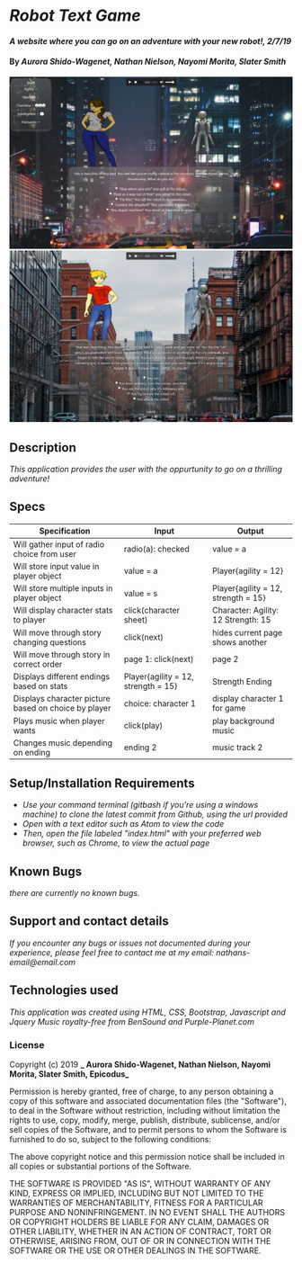 # _Robot Text Game_

#### _A website where you can go on an adventure with your new robot!, 2/7/19_

#### By _**Aurora Shido-Wagenet, Nathan Nielson, Nayomi Morita, Slater Smith**_

![](/img/gameSS1.jpg) ![](/img/gameSS2.jpg)

## Description

_This application provides the user with the oppurtunity to go on a thrilling adventure!_

## Specs

Specification | Input | Output
------------- | ----- | ------
Will gather input of radio choice from user | radio(a): checked | value = a
Will store input value in player object | value = a | Player{agility = 12}
Will store multiple inputs in player object | value = s | Player{agility = 12, strength = 15}
Will display character stats to player | click(character sheet) | Character: Agility: 12 Strength: 15
Will move through story changing questions | click(next) | hides current page shows another
Will move through story in correct order | page 1: click(next) | page 2
Displays different endings based on stats | Player{agility = 12, strength = 15} | Strength Ending
Displays character picture based on choice by player | choice: character 1 | display character 1 for game
Plays music when player wants | click(play) | play background music
Changes music depending on ending | ending 2 | music track 2

## Setup/Installation Requirements

* _Use your command terminal (gitbash if you're using a windows machine) to clone the latest commit from Github, using the url provided_
* _Open with a text editor such as Atom to view the code_
* _Then, open the file labeled "index.html" with your preferred web browser, such as Chrome, to view the actual page_

## Known Bugs

_there are currently no known bugs._

## Support and contact details
_If you encounter any bugs or issues not documented during your experience, please feel free to contact me at my email: nathans-email@email.com_

## Technologies used

_This application was created using HTML, CSS, Bootstrap, Javascript and Jquery_
_Music royalty-free from BenSound and Purple-Planet.com_

### License

Copyright (c) 2019 **_ Aurora Shido-Wagenet, Nathan Nielson, Nayomi Morita, Slater Smith, Epicodus_**

Permission is hereby granted, free of charge, to any person obtaining a copy
of this software and associated documentation files (the "Software"), to deal
in the Software without restriction, including without limitation the rights
to use, copy, modify, merge, publish, distribute, sublicense, and/or sell
copies of the Software, and to permit persons to whom the Software is
furnished to do so, subject to the following conditions:

The above copyright notice and this permission notice shall be included in all
copies or substantial portions of the Software.

THE SOFTWARE IS PROVIDED "AS IS", WITHOUT WARRANTY OF ANY KIND, EXPRESS OR
IMPLIED, INCLUDING BUT NOT LIMITED TO THE WARRANTIES OF MERCHANTABILITY,
FITNESS FOR A PARTICULAR PURPOSE AND NONINFRINGEMENT. IN NO EVENT SHALL THE
AUTHORS OR COPYRIGHT HOLDERS BE LIABLE FOR ANY CLAIM, DAMAGES OR OTHER
LIABILITY, WHETHER IN AN ACTION OF CONTRACT, TORT OR OTHERWISE, ARISING FROM,
OUT OF OR IN CONNECTION WITH THE SOFTWARE OR THE USE OR OTHER DEALINGS IN THE
SOFTWARE.
